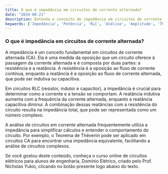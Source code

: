 ```yaml
---
title: O que é impedância em circuitos de corrente alternada?
date: "2024-08-21"
description: Entenda o conceito de impedância em circuitos de corrente alternada e sua importância na análise de circuitos RLC.
keywords: ['Impedância', 'Potência', 'RLC', 'Análise', 'Amplitude', 'Thévenin', 'Alternada']
---
```


### O que é impedância em circuitos de corrente alternada?

A impedância é um conceito fundamental em circuitos de corrente alternada (CA). Ela é uma medida da oposição que um circuito oferece à passagem da corrente alternada e é composta por duas partes: a resistência e a reatância. A resistência é a oposição ao fluxo de corrente contínua, enquanto a reatância é a oposição ao fluxo de corrente alternada, que pode ser indutiva ou capacitiva.

Em circuitos RLC (resistor, indutor e capacitor), a impedância é crucial para determinar como a corrente e a tensão se comportam. A reatância indutiva aumenta com a frequência da corrente alternada, enquanto a reatância capacitiva diminui. A combinação dessas reatâncias com a resistência do circuito resulta na impedância total, que pode ser representada como um número complexo.

A análise de circuitos em corrente alternada frequentemente utiliza a impedância para simplificar cálculos e entender o comportamento do circuito. Por exemplo, o Teorema de Thévenin pode ser aplicado em circuitos CA para encontrar uma impedância equivalente, facilitando a análise de circuitos complexos.

Se você gostou deste conteúdo, conheça o curso online de circuitos elétricos para alunos de engenharia, Domínio Elétrico, criado pelo Prof. Nicholas Yukio, clicando no botão presente logo abaixo do texto.